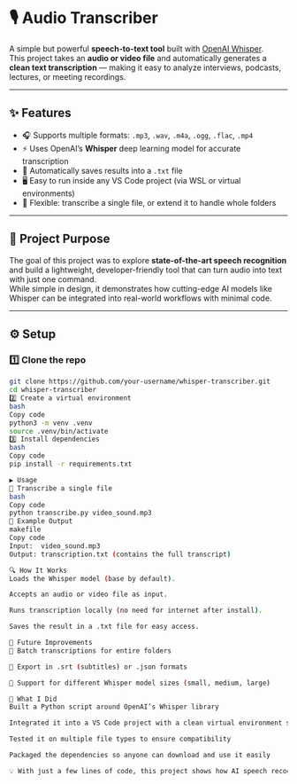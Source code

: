 # 🎙️ Audio Transcriber  

A simple but powerful **speech-to-text tool** built with [OpenAI Whisper](https://github.com/openai/whisper).  
This project takes an **audio or video file** and automatically generates a **clean text transcription** — making it easy to analyze interviews, podcasts, lectures, or meeting recordings.  

---

## ✨ Features  
- 🎧 Supports multiple formats: `.mp3`, `.wav`, `.m4a`, `.ogg`, `.flac`, `.mp4`  
- ⚡ Uses OpenAI’s **Whisper** deep learning model for accurate transcription  
- 📄 Automatically saves results into a `.txt` file  
- 🖥️ Easy to run inside any VS Code project (via WSL or virtual environments)  
- 🔄 Flexible: transcribe a single file, or extend it to handle whole folders  

---

## 🎯 Project Purpose  
The goal of this project was to explore **state-of-the-art speech recognition** and build a lightweight, developer-friendly tool that can turn audio into text with just one command.  
While simple in design, it demonstrates how cutting-edge AI models like Whisper can be integrated into real-world workflows with minimal code.  

---

## ⚙️ Setup  

### 1️⃣ Clone the repo  
```bash
git clone https://github.com/your-username/whisper-transcriber.git
cd whisper-transcriber
2️⃣ Create a virtual environment
bash
Copy code
python3 -m venv .venv
source .venv/bin/activate
3️⃣ Install dependencies
bash
Copy code
pip install -r requirements.txt

▶️ Usage
🎵 Transcribe a single file
bash
Copy code
python transcribe.py video_sound.mp3
📄 Example Output
makefile
Copy code
Input:  video_sound.mp3  
Output: transcription.txt (contains the full transcript)

🔍 How It Works
Loads the Whisper model (base by default).

Accepts an audio or video file as input.

Runs transcription locally (no need for internet after install).

Saves the result in a .txt file for easy access.

🚀 Future Improvements
📂 Batch transcriptions for entire folders

📝 Export in .srt (subtitles) or .json formats

🔧 Support for different Whisper model sizes (small, medium, large)

🙌 What I Did
Built a Python script around OpenAI’s Whisper library

Integrated it into a VS Code project with a clean virtual environment setup

Tested it on multiple file types to ensure compatibility

Packaged the dependencies so anyone can download and use it easily

💡 With just a few lines of code, this project shows how AI speech recognition can be applied to everyday tasks — from meeting notes to podcast transcripts.
